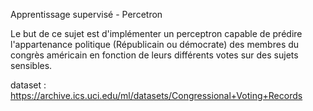 Apprentissage supervisé - Percetron

Le but de ce sujet est d'implémenter un perceptron capable de prédire l'appartenance politique (Républicain ou démocrate) des membres du congrès américain en fonction de leurs différents votes sur des sujets sensibles.

dataset : https://archive.ics.uci.edu/ml/datasets/Congressional+Voting+Records 
